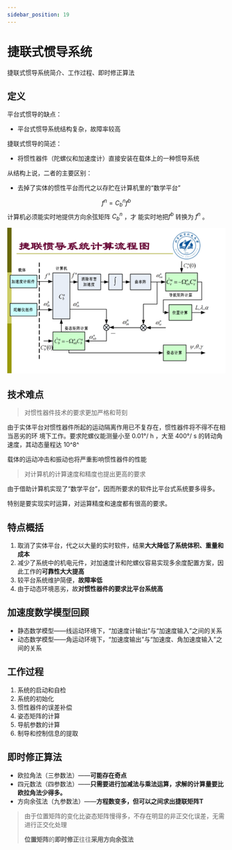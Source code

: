 ```yaml
---
sidebar_position: 19
---
```


# 捷联式惯导系统

捷联式惯导系统简介、工作过程、即时修正算法

## 定义

平台式惯导的缺点：

- 平台式惯导系统结构复杂，故障率较高

捷联式惯导的简述：

- 将惯性器件（陀螺仪和加速度计）直接安装在载体上的一种惯导系统

从结构上说，二者的主要区别：

- 去掉了实体的惯性平台而代之以存贮在计算机里的“数学平台”

$$
f^n=C_b^n f^b
$$
计算机必须能实时地提供方向余弦矩阵 $C_b^n$ ，才 能实时地把$f^b$ 转换为 $f^n$ 。

<img src="./assets/image-20230613191207365.png" alt="image-20230613191207365" style="zoom:50%;" />

## 技术难点

> 对惯性器件技术的要求更加严格和苛刻

由于实体平台对惯性器件所起的运动隔离作用已不复存在，惯性器件将不得不在相当恶劣的环
境下工作。要求陀螺仪能测量小至 0.01°/ h ，大至 400°/ s 的转动角速度，其动态量程达 10^8^

载体的运动冲击和振动也将严重影响惯性器件的性能

> 对计算机的计算速度和精度也提出更高的要求

由于借助计算机实现了“数学平台”，因而所要求的软件比平台式系统要多得多。

特别是要实现实时运算，对运算精度和速度都有很高的要求。

## 特点概括

1. 取消了实体平台，代之以大量的实时软件，结果**大大降低了系统体积、重量和成本**
2. 减少了系统中的机电元件，对加速度计和陀螺仪容易实现多余度配置方案，因此工作的**可靠性大大提高**
3. 较平台系统维护简便，**故障率低**
4. 由于动态环境恶劣，故**对惯性器件的要求比平台系统高**

## 加速度数学模型回顾

- 静态数学模型——线运动环境下，“加速度计输出”与“加速度输入”之间的关系
- 动态数学模型——角运动环境下，“加速度输出”与“加速度、角加速度输入”之间的关系

## 工作过程

1. 系统的启动和自检
2. 系统的初始化
3. 惯性器件的误差补偿
4. 姿态矩阵的计算
5. 导航参数的计算
6. 制导和控制信息的提取

## 即时修正算法

- 欧拉角法（三参数法）——**可能存在奇点**
- 四元数法（四参数法）——**只需要进行加减法与乘法运算，求解的计算量要比欧拉角法少得多。**
- 方向余弦法（九参数法）——**方程数变多，但可以之间求出捷联矩阵T**

> 由于位置矩阵的变化比姿态矩阵慢得多，不存在明显的非正交化误差，无需进行正交化处理
>
> **位置矩阵**的**即时修正**往往**采用方向余弦法**